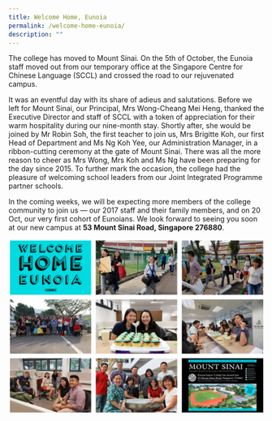 ```yaml
---
title: Welcome Home, Eunoia
permalink: /welcome-home-eunoia/
description: ""
---
```

The college has moved to Mount Sinai. On the 5th of October, the Eunoia staff moved out from our temporary office at the Singapore Centre for Chinese Language (SCCL) and crossed the road to our rejuvenated campus.

It was an eventful day with its share of adieus and salutations. Before we left for Mount Sinai, our Principal, Mrs Wong-Cheang Mei Heng, thanked the Executive Director and staff of SCCL with a token of appreciation for their warm hospitality during our nine-month stay. Shortly after, she would be joined by Mr Robin Soh, the first teacher to join us, Mrs Brigitte Koh, our first Head of Department and Ms Ng Koh Yee, our Administration Manager, in a ribbon-cutting ceremony at the gate of Mount Sinai. There was all the more reason to cheer as Mrs Wong, Mrs Koh and Ms Ng have been preparing for the day since 2015. To further mark the occasion, the college had the pleasure of welcoming school leaders from our Joint Integrated Programme partner schools.

In the coming weeks, we will be expecting more members of the college community to join us — our 2017 staff and their family members, and on 20 Oct, our very first cohort of Eunoians. We look forward to seeing you soon at our new campus at **53 Mount Sinai Road, Singapore 276880**.

![](/images/welcomehome.png)